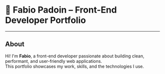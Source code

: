 # 🚀 Fabio Padoin – Front-End Developer Portfolio

---

## About

Hi! I'm **Fabio**, a front-end developer passionate about building clean, performant, and user-friendly web applications.  
This portfolio showcases my work, skills, and the technologies I use.
